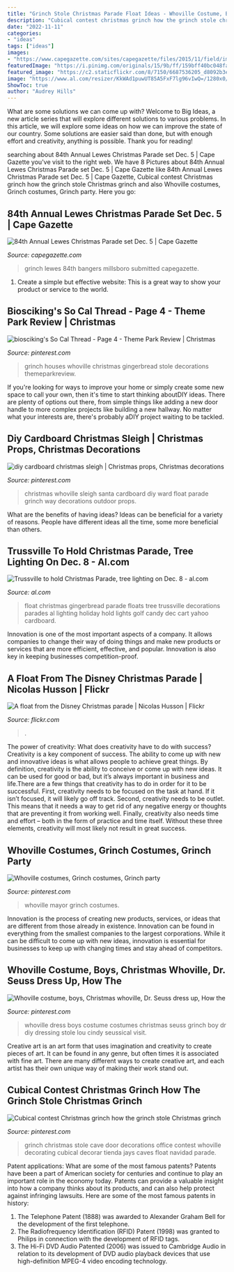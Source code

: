 ```yaml
---
title: "Grinch Stole Christmas Parade Float Ideas - Whoville Costume, Boys, Christmas Whoville, Dr. Seuss Dress Up, How The"
description: "Cubical contest christmas grinch how the grinch stole christmas grinch"
date: "2022-11-11"
categories:
- "ideas"
tags: ["ideas"]
images:
- "https://www.capegazette.com/sites/capegazette/files/2015/11/field/image/60d47a.jpg"
featuredImage: "https://i.pinimg.com/originals/15/9b/ff/159bff40bc048fac4b91a108f20cd385.jpg"
featured_image: "https://c2.staticflickr.com/8/7150/6687536205_d8092b3e59_b.jpg"
image: "https://www.al.com/resizer/KkWAd1puwUT85A5FxF7lg96vIwQ=/1280x0/smart/advancelocal-adapter-image-uploads.s3.amazonaws.com/image.al.com/home/bama-media/width2048/img/spotnews/photo/trussville-christmas-parade-photo-gingerbread-housejpg-f06a6b25ab9443df.jpg"
ShowToc: true
author: "Audrey Hills"
---
```



What are some solutions we can come up with?
Welcome to Big Ideas, a new article series that will explore different solutions to various problems. In this article, we will explore some ideas on how we can improve the state of our country. Some solutions are easier said than done, but with enough effort and creativity, anything is possible. Thank you for reading!

	

		
searching about 84th Annual Lewes Christmas Parade set Dec. 5 | Cape Gazette you've visit to the right web. We have 8 Pictures about 84th Annual Lewes Christmas Parade set Dec. 5 | Cape Gazette like 84th Annual Lewes Christmas Parade set Dec. 5 | Cape Gazette, Cubical contest Christmas grinch how the grinch stole Christmas grinch and also Whoville costumes, Grinch costumes, Grinch party. Here you go:
		
    
## 84th Annual Lewes Christmas Parade Set Dec. 5 | Cape Gazette

<img loading=lazy src="https://www.capegazette.com/sites/capegazette/files/2015/11/field/image/60d47a.jpg" onerror="this.onerror=null;this.src='https://tse3.mm.bing.net/th?id=OIP.H3tryyV3Mw_lItpnsV9-RAHaE7&amp;pid=15.1';" alt="84th Annual Lewes Christmas Parade set Dec. 5 | Cape Gazette">

_Source: capegazette.com_

>grinch lewes 84th bangers millsboro submitted capegazette. 

	

1. Create a simple but effective website: This is a great way to show your product or service to the world.

    
## Biosciking&#039;s So Cal Thread - Page 4 - Theme Park Review | Christmas

<img loading=lazy src="https://i.pinimg.com/originals/15/9b/ff/159bff40bc048fac4b91a108f20cd385.jpg" onerror="this.onerror=null;this.src='https://tse3.mm.bing.net/th?id=OIP.O7ll-_kqejMyXEB1KirgzgHaFj&amp;pid=15.1';" alt="biosciking&#039;s So Cal Thread - Page 4 - Theme Park Review | Christmas">

_Source: pinterest.com_

>grinch houses whoville christmas gingerbread stole decorations themeparkreview. 

	

If you're looking for ways to improve your home or simply create some new space to call your own, then it's time to start thinking aboutDIY ideas. There are plenty of options out there, from simple things like adding a new door handle to more complex projects like building a new hallway. No matter what your interests are, there's probably aDIY project waiting to be tackled.

    
## Diy Cardboard Christmas Sleigh | Christmas Props, Christmas Decorations

<img loading=lazy src="https://i.pinimg.com/originals/e9/dd/6a/e9dd6a4585797181f783f131364c39c3.jpg" onerror="this.onerror=null;this.src='https://tse3.mm.bing.net/th?id=OIP.BBhM58w7AfYT2mlIdcuqSQHaFA&amp;pid=15.1';" alt="diy cardboard christmas sleigh | Christmas props, Christmas decorations">

_Source: pinterest.com_

>christmas whoville sleigh santa cardboard diy ward float parade grinch way decorations outdoor props. 

	

What are the benefits of having ideas?
Ideas can be beneficial for a variety of reasons. People have different ideas all the time, some more beneficial than others.

    
## Trussville To Hold Christmas Parade, Tree Lighting On Dec. 8 - Al.com

<img loading=lazy src="https://www.al.com/resizer/KkWAd1puwUT85A5FxF7lg96vIwQ=/1280x0/smart/advancelocal-adapter-image-uploads.s3.amazonaws.com/image.al.com/home/bama-media/width2048/img/spotnews/photo/trussville-christmas-parade-photo-gingerbread-housejpg-f06a6b25ab9443df.jpg" onerror="this.onerror=null;this.src='https://tse3.mm.bing.net/th?id=OIP.ND_fY_OffqCEZL1F34zY_QHaE-&amp;pid=15.1';" alt="Trussville to hold Christmas Parade, tree lighting on Dec. 8 - al.com">

_Source: al.com_

>float christmas gingerbread parade floats tree trussville decorations parades al lighting holiday hold lights golf candy dec cart yahoo cardboard. 

	

Innovation is one of the most important aspects of a company. It allows companies to change their way of doing things and make new products or services that are more efficient, effective, and popular. Innovation is also key in keeping businesses competition-proof.

    
## A Float From The Disney Christmas Parade | Nicolas Husson | Flickr

<img loading=lazy src="https://c2.staticflickr.com/8/7150/6687536205_d8092b3e59_b.jpg" onerror="this.onerror=null;this.src='https://tse2.mm.bing.net/th?id=OIP.5SU3rYoYK8mJQYjyDOcGjwHaFj&amp;pid=15.1';" alt="A float from the Disney Christmas parade | Nicolas Husson | Flickr">

_Source: flickr.com_

>. 

	

The power of creativity: What does creativity have to do with success?
Creativity is a key component of success. The ability to come up with new and innovative ideas is what allows people to achieve great things. By definition, creativity is the ability to conceive or come up with new ideas. It can be used for good or bad, but it’s always important in business and life.There are a few things that creativity has to do in order for it to be successful. First, creativity needs to be focused on the task at hand. If it isn’t focused, it will likely go off track. Second, creativity needs to be outlet. This means that it needs a way to get rid of any negative energy or thoughts that are preventing it from working well. Finally, creativity also needs time and effort – both in the form of practice and time itself. Without these three elements, creativity will most likely not result in great success.

    
## Whoville Costumes, Grinch Costumes, Grinch Party

<img loading=lazy src="http://farm9.staticflickr.com/8344/8252205843_f247978d5f_c.jpg" onerror="this.onerror=null;this.src='https://tse2.mm.bing.net/th?id=OIP.TOS3A40f5T1i_tN0TeOZVAHaJ4&amp;pid=15.1';" alt="Whoville costumes, Grinch costumes, Grinch party">

_Source: pinterest.com_

>whoville mayor grinch costumes. 

	

Innovation is the process of creating new products, services, or ideas that are different from those already in existence. Innovation can be found in everything from the smallest companies to the largest corporations. While it can be difficult to come up with new ideas, innovation is essential for businesses to keep up with changing times and stay ahead of competitors.

    
## Whoville Costume, Boys, Christmas Whoville, Dr. Seuss Dress Up, How The

<img loading=lazy src="https://i.pinimg.com/736x/5c/ff/0e/5cff0e9a4028b2aa01df0bd87d22c911--whoville-costumes-seussical-costumes.jpg" onerror="this.onerror=null;this.src='https://tse3.mm.bing.net/th?id=OIP.E3XygeF2ExSRSIPn9vESSQAAAA&amp;pid=15.1';" alt="Whoville costume, boys, Christmas whoville, Dr. Seuss dress up, How the">

_Source: pinterest.com_

>whoville dress boys costume costumes christmas seuss grinch boy dr diy dressing stole lou cindy seussical visit. 

	

Creative art is an art form that uses imagination and creativity to create pieces of art. It can be found in any genre, but often times it is associated with fine art. There are many different ways to create creative art, and each artist has their own unique way of making their work stand out.

    
## Cubical Contest Christmas Grinch How The Grinch Stole Christmas Grinch

<img loading=lazy src="https://i.pinimg.com/736x/d9/e5/ed/d9e5edeb99253db424f63df16c6153dd--the-grinch-stole-christmas-christmas-door.jpg" onerror="this.onerror=null;this.src='https://tse2.mm.bing.net/th?id=OIP.CfB-cXRtIi0OFX9JU8I4aQHaFj&amp;pid=15.1';" alt="Cubical contest Christmas grinch how the grinch stole Christmas grinch">

_Source: pinterest.com_

>grinch christmas stole cave door decorations office contest whoville decorating cubical decorar tienda jays caves float navidad parade. 

	

Patent applications: What are some of the most famous patents?
Patents have been a part of American society for centuries and continue to play an important role in the economy today. Patents can provide a valuable insight into how a company thinks about its products, and can also help protect against infringing lawsuits. Here are some of the most famous patents in history: 
1. The Telephone Patent (1888) was awarded to Alexander Graham Bell for the development of the first telephone. 
2. The Radiofrequency Identification (RFID) Patent (1998) was granted to Philips in connection with the development of RFID tags. 
3. The Hi-Fi DVD Audio Patented (2006) was issued to Cambridge Audio in relation to its development of DVD audio playback devices that use high-definition MPEG-4 video encoding technology. 

